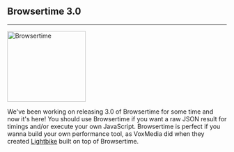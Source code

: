 ## Browsertime 3.0
* * *
[<img src="{{site.baseurl}}/img/browsertime-ff-chrome.png" class="pull-left img-big" alt="Browsertime" width="180" height="162">]({{site.baseurl}}/documentation/browsertime)

We've been working on releasing 3.0 of Browsertime for some time and now it's here! You should use Browsertime if you want a raw JSON result for timings and/or execute your own JavaScript. Browsertime is perfect if you wanna build your own performance tool, as VoxMedia did when they created [Lightbike](https://github.com/voxmedia/lightbike) built on top of Browsertime.
